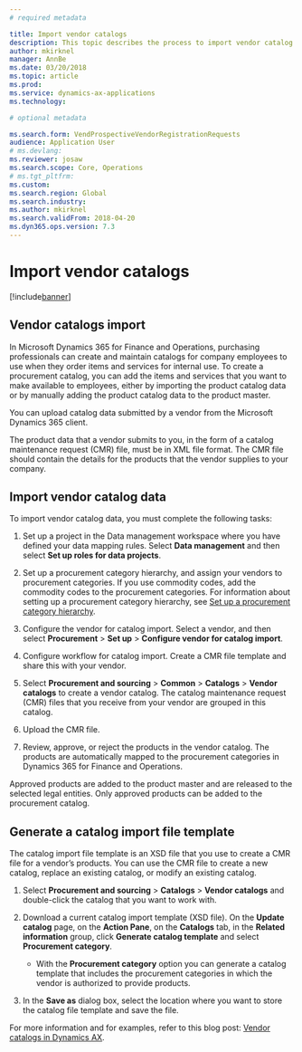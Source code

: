 ```yaml
---
# required metadata

title: Import vendor catalogs
description: This topic describes the process to import vendor catalog data.
author: mkirknel
manager: AnnBe
ms.date: 03/20/2018
ms.topic: article
ms.prod: 
ms.service: dynamics-ax-applications
ms.technology: 

# optional metadata

ms.search.form: VendProspectiveVendorRegistrationRequests  
audience: Application User
# ms.devlang: 
ms.reviewer: josaw
ms.search.scope: Core, Operations
# ms.tgt_pltfrm: 
ms.custom: 
ms.search.region: Global
ms.search.industry: 
ms.author: mkirknel
ms.search.validFrom: 2018-04-20 
ms.dyn365.ops.version: 7.3
---
```


# Import vendor catalogs
[!include[banner](../includes/banner.md)]

## Vendor catalogs import

In Microsoft Dynamics 365 for Finance and Operations, purchasing professionals can create and maintain
catalogs for company employees to use when they order items and services for
internal use. To create a procurement catalog, you can add the items and
services that you want to make available to employees, either by importing the product
catalog data or by manually adding the product catalog data to the product master. 

You can upload catalog data submitted by a vendor from the Microsoft Dynamics 365 client.

The product data that a vendor submits to you, in the form of a catalog
maintenance request (CMR) file, must be in XML file format. The CMR file should
contain the details for the products that the vendor supplies to your
company.

## Import vendor catalog data

To import vendor catalog data, you must complete the following tasks:

1.  Set up a project in the Data management workspace where you have defined your
    data mapping rules. Select **Data management** and then select **Set up roles for data projects**. 

2.  Set up a procurement category hierarchy, and assign your vendors to
    procurement categories. If you use commodity codes, add the commodity codes
    to the procurement categories. For information about setting up a procurement category hierarchy, see [Set up a procurement category hierarchy](../procurement/tasks/set-up-procurement-category-hierarchy.md).

3.  Configure the vendor for catalog import. Select a vendor, and then select **Procurement** > **Set up** > **Configure vendor for catalog import**.

4.  Configure workflow for catalog import. Create a CMR file template and share this with your vendor.

5.  Select **Procurement and sourcing** \> **Common** \> **Catalogs** \> **Vendor
    catalogs** to create a vendor catalog. The catalog maintenance request (CMR) files that
    you receive from your vendor are grouped in this catalog. 

6.  Upload the CMR file.

7.  Review, approve, or reject the products in the vendor catalog. The products are automatically mapped
    to the procurement categories in Dynamics 365 for Finance and Operations. 
    
Approved products are added to the product master and are released to the selected legal entities. Only approved products can be added to the procurement catalog.

## Generate a catalog import file template

The catalog import file template is an XSD file that you use
to create a CMR file for a vendor’s products. You can use the CMR file to create
a new catalog, replace an existing catalog, or modify an existing catalog.

1.  Select **Procurement and sourcing** \> **Catalogs** \> **Vendor
    catalogs** and double-click the catalog that you want
    to work with.

2.  Download a current catalog import template (XSD file). On the **Update
    catalog** page, on the **Action Pane**, on the **Catalogs** tab, in the
    **Related information** group, click **Generate catalog template** and select **Procurement category**.

    -   With the **Procurement category** option you can generate a catalog template that includes the
        procurement categories in which the vendor is authorized to provide
        products.

3. In the **Save as** dialog box, select the location where you want to store the
catalog file template and save the file.

For more information and for examples, refer to this blog post: [Vendor catalogs in Dynamics AX](https://blogs.msdn.microsoft.com/dynamicsaxscm/2016/05/25/vendor-catalogs-in-dynamics-ax/).
